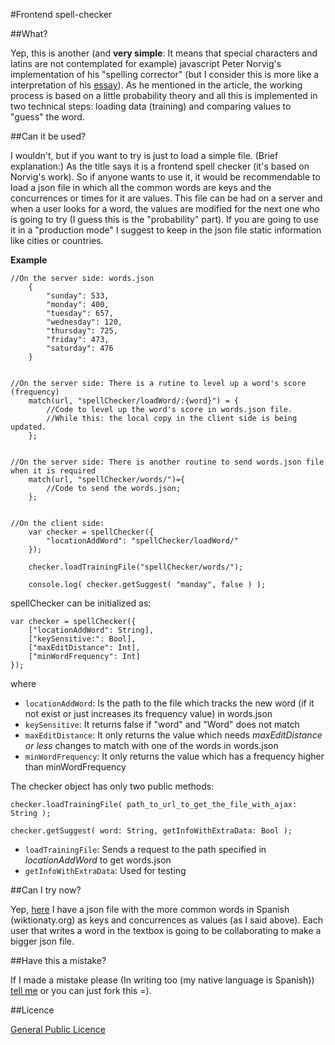 #Frontend spell-checker

##What?

Yep, this is another (and **very simple**: It means that special characters and latins are not contemplated for example) javascript Peter Norvig's implementation of his "spelling corrector" (but I consider this is more like a interpretation of his [essay](http://norvig.com/spell-correct.html)). As he mentioned in the article, the working process is based on a little probability theory and all this is implemented in two technical steps: loading data (training) and comparing values to "guess" the word.

##Can it be used?

I wouldn't, but if you want to try is just to load a simple file. (Brief explanation:) As the title says it is a frontend spell checker (it's based on Norvig's work). So if anyone wants to use it, it would be recommendable to load a json file in which all the common words are keys and the concurrences or times for it are values. This file can be had on a server and when a user looks for a word, the values are modified for the next one who is going to try (I guess this is the "probability" part). If you are going to use it in a "production mode" I suggest to keep in the json file static information like cities or countries.

**Example**

	//On the server side: words.json
		{
			"sunday": 533,
			"monday": 400,
			"tuesday": 657,
			"wednesday": 120,
			"thursday": 725,
			"friday": 473,
			"saturday": 476
		}


	//On the server side: There is a rutine to level up a word's score (frequency)
		match(url, "spellChecker/loadWord/:{word}") = {
			//Code to level up the word's score in words.json file.
			//While this: the local copy in the client side is being updated.
		};


	//On the server side: There is another routine to send words.json file when it is required
		match(url, "spellChecker/words/")={
			//Code to send the words.json;
		};


	//On the client side: 
		var checker = spellChecker({
			"locationAddWord": "spellChecker/loadWord/"
		});

		checker.loadTrainingFile("spellChecker/words/");

		console.log( checker.getSuggest( "manday", false ) );

spellChecker can be initialized as:

	var checker = spellChecker({
		["locationAddWord": String],
		["keySensitive:": Bool],
		["maxEditDistance": Int],
		["minWordFrequency": Int]
	});

where

* `locationAddWord`: Is the path to the file which tracks the new word (if it not exist or just increases its frequency value) in words.json
* `keySensitive`: It returns false if "word" and "Word" does not match
* `maxEditDistance`: It only returns the value which needs *maxEditDistance or less* changes to match with one of the words in words.json
* `minWordFrequency`: It only returns the value which has a frequency higher than minWordFrequency 

The checker object has only two public methods:

	checker.loadTrainingFile( path_to_url_to_get_the_file_with_ajax: String );

	checker.getSuggest( word: String, getInfoWithExtraData: Bool );

* `loadTrainingFile`: Sends a request to the path specified in *locationAddWord* to get words.json
* `getInfoWithExtraData`: Used for testing

##Can I try now?

Yep, [here](http://yatusabee.com.ar/spellChecker) I have a json file with the more common words in Spanish (wiktionaty.org) as keys and concurrences as values (as I said above). Each user that writes a word in the textbox is going to be collaborating to make a bigger json file.

##Have this a mistake?

If I made a mistake please (In writing too (my native language is Spanish)) [tell me](http://yatusabee.com.ar) or you can just fork this =).

##Licence

[General Public Licence](http://www.gnu.org/copyleft/gpl.html)